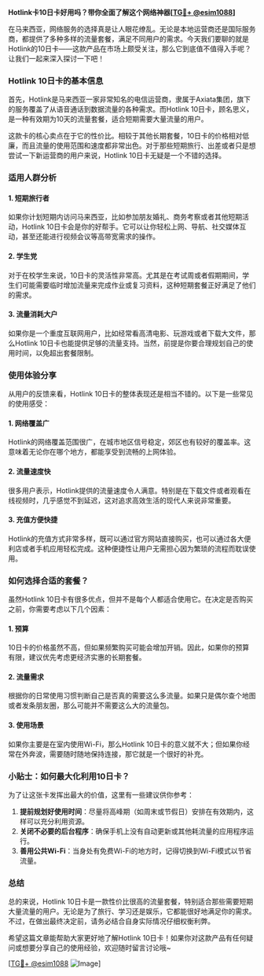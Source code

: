 **Hotlink卡10日卡好用吗？带你全面了解这个网络神器[[TG💪+ @esim1088](https://t.me/s/esim1088)]**

在马来西亚，网络服务的选择真是让人眼花缭乱。无论是本地运营商还是国际服务商，都提供了多种多样的流量套餐，满足不同用户的需求。今天我们要聊的就是Hotlink的10日卡——这款产品在市场上颇受关注，那么它到底值不值得入手呢？让我们一起来深入探讨一下吧！

### Hotlink 10日卡的基本信息

首先，Hotlink是马来西亚一家非常知名的电信运营商，隶属于Axiata集团，旗下的服务覆盖了从语音通话到数据流量的各种需求。而Hotlink 10日卡，顾名思义，是一种有效期为10天的流量套餐，适合短期需要大量流量的用户。

这款卡的核心卖点在于它的性价比。相较于其他长期套餐，10日卡的价格相对低廉，而且流量的使用范围和速度都非常出色。对于那些短期旅行、出差或者只是想尝试一下新运营商的用户来说，Hotlink 10日卡无疑是一个不错的选择。

### 适用人群分析

#### 1. 短期旅行者
如果你计划短期内访问马来西亚，比如参加朋友婚礼、商务考察或者其他短期活动，Hotlink 10日卡会是你的好帮手。它可以让你轻松上网、导航、社交媒体互动，甚至还能进行视频会议等高带宽需求的操作。

#### 2. 学生党
对于在校学生来说，10日卡的灵活性非常高。尤其是在考试周或者假期期间，学生们可能需要临时增加流量来完成作业或复习资料，这种短期套餐正好满足了他们的需求。

#### 3. 流量消耗大户
如果你是一个重度互联网用户，比如经常看高清电影、玩游戏或者下载大文件，那么Hotlink 10日卡也能提供足够的流量支持。当然，前提是你要合理规划自己的使用时间，以免超出套餐限制。

### 使用体验分享

从用户的反馈来看，Hotlink 10日卡的整体表现还是相当不错的。以下是一些常见的使用感受：

#### 1. 网络覆盖广
Hotlink的网络覆盖范围很广，在城市地区信号稳定，郊区也有较好的覆盖率。这意味着无论你在哪个地方，都能享受到流畅的上网体验。

#### 2. 流量速度快
很多用户表示，Hotlink提供的流量速度令人满意。特别是在下载文件或者观看在线视频时，几乎感觉不到延迟，这对追求高效生活的现代人来说非常重要。

#### 3. 充值方便快捷
Hotlink的充值方式非常多样，既可以通过官方网站直接购买，也可以通过各大便利店或者手机应用轻松完成。这种便捷性让用户无需担心因为繁琐的流程而耽误使用。

### 如何选择合适的套餐？

虽然Hotlink 10日卡有很多优点，但并不是每个人都适合使用它。在决定是否购买之前，你需要考虑以下几个因素：

#### 1. 预算
10日卡的价格虽然不高，但如果频繁购买可能会增加开销。因此，如果你的预算有限，建议优先考虑更经济实惠的长期套餐。

#### 2. 流量需求
根据你的日常使用习惯判断自己是否真的需要这么多流量。如果只是偶尔查个地图或者发条朋友圈，那么可能并不需要这么大的流量包。

#### 3. 使用场景
如果你主要是在室内使用Wi-Fi，那么Hotlink 10日卡的意义就不大；但如果你经常在外奔波，需要随时随地保持连接，那它就是一个很好的补充。

### 小贴士：如何最大化利用10日卡？

为了让这张卡发挥出最大的价值，这里有一些建议供你参考：

1. **提前规划好使用时间**：尽量将高峰期（如周末或节假日）安排在有效期内，这样可以充分利用资源。
2. **关闭不必要的后台程序**：确保手机上没有自动更新或其他耗流量的应用程序运行。
3. **善用公共Wi-Fi**：当身处有免费Wi-Fi的地方时，记得切换到Wi-Fi模式以节省流量。

### 总结

总的来说，Hotlink 10日卡是一款性价比很高的流量套餐，特别适合那些需要短期大量流量的用户。无论是为了旅行、学习还是娱乐，它都能很好地满足你的需求。不过，在做出最终决定前，请务必结合自身实际情况仔细权衡利弊。

希望这篇文章能帮助大家更好地了解Hotlink 10日卡！如果你对这款产品有任何疑问或想要分享自己的使用经验，欢迎随时留言讨论哦~

[[TG💪+ @esim1088](https://t.me/s/esim1088) ![Image](https://i.postimg.cc/4NQfJmqS/Snipaste-2025-05-13-00-14-12.png)]
